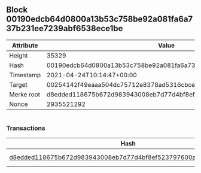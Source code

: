 ## Block 00190edcb64d0800a13b53c758be92a081fa6a737b231ee7239abf6538ece1be

Attribute | Value
--- | ---
Height | 35329
Hash | 00190edcb64d0800a13b53c758be92a081fa6a737b231ee7239abf6538ece1be
Timestamp | 2021-04-24T10:14:47+00:00
Target | 00254142f49eaaa504dc75712e8378ad5316cbcead634704b3734b6271167cc4
Merke root | d8edded118675b672d983943008eb7d77d4bf8ef523797600a8f559962a1a33d
Nonce | 2935521292

```

```

### Transactions

Hash | Amount
--- | ---
[d8edded118675b672d983943008eb7d77d4bf8ef523797600a8f559962a1a33d](d8edded118675b672d983943008eb7d77d4bf8ef523797600a8f559962a1a33d.md) | 10.00000000 SKEPTI 
